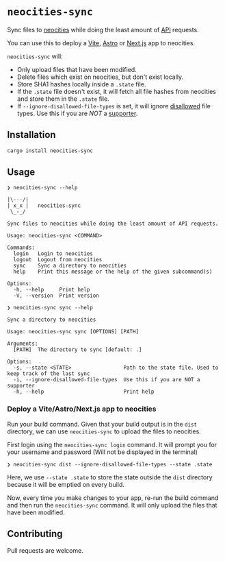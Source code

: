 # `neocities-sync`

Sync files to [neocities](https://neocities.org/) while doing the least amount of
[API](https://neocities.org/api) requests.

You can use this to deploy a [Vite](https://vitejs.dev/), [Astro](https://astro.build/)
or [Next.js](https://nextjs.org/docs/pages/building-your-application/rendering/static-site-generation)
app to neocities.

`neocities-sync` will:

- Only upload files that have been modified.
- Delete files which exist on neocities, but don't exist locally.
- Store SHA1 hashes locally inside a `.state` file.
- If the `.state` file doesn't exist, it will fetch all file hashes from neocities and store them in the `.state` file.
- If `--ignore-disallowed-file-types` is set, it will ignore [disallowed](https://neocities.org/site_files/allowed_types) file types. Use this if you are _NOT_ a [supporter](https://neocities.org/supporter).

## Installation

```bash
cargo install neocities-sync
```

## Usage

```
❯ neocities-sync --help

|\---/|
| x_x |   neocities-sync
 \_-_/

Sync files to neocities while doing the least amount of API requests.

Usage: neocities-sync <COMMAND>

Commands:
  login   Login to neocities
  logout  Logout from neocities
  sync    Sync a directory to neocities
  help    Print this message or the help of the given subcommand(s)

Options:
  -h, --help     Print help
  -V, --version  Print version
```

```
❯ neocities-sync sync --help

Sync a directory to neocities

Usage: neocities-sync sync [OPTIONS] [PATH]

Arguments:
  [PATH]  The directory to sync [default: .]

Options:
  -s, --state <STATE>                 Path to the state file. Used to keep track of the last sync
  -i, --ignore-disallowed-file-types  Use this if you are NOT a supporter
  -h, --help                          Print help
```

### Deploy a Vite/Astro/Next.js app to neocities

Run your build command. Given that your build output is in the `dist` directory,
we can use `neocities-sync` to upload the files to neocities.

First login using the `neocities-sync login` command. It will prompt you for your
username and password (Will not be displayed in the terminal)

```
❯ neocities-sync dist --ignore-disallowed-file-types --state .state
```

Here, we use `--state .state` to store the state outside the `dist` directory because
it will be emptied on every build.

Now, every time you make changes to your app, re-run the build command and then run the
`neocities-sync` command. It will only upload the files that have been modified.

## Contributing

Pull requests are welcome.
